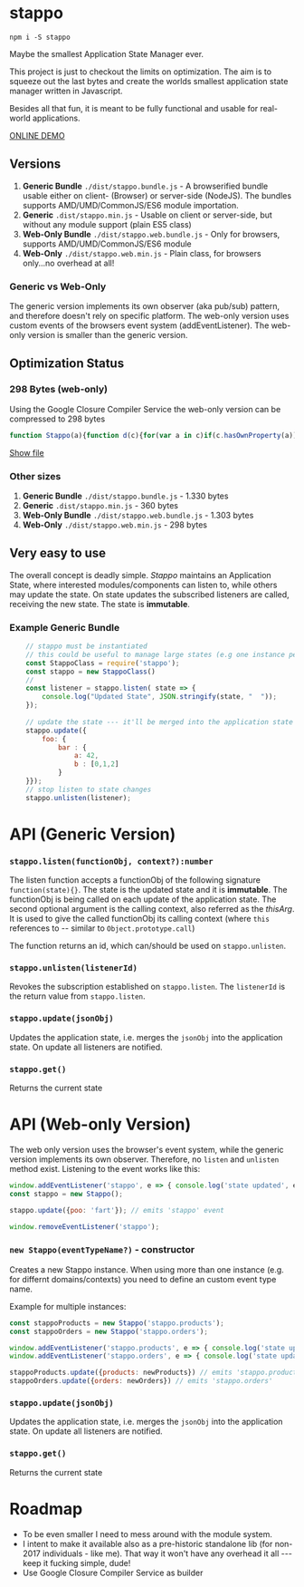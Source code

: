 # stappo

`npm i -S stappo`

Maybe the smallest Application State Manager ever.

This project is just to checkout the limits on optimization. The aim is to squeeze out the last bytes and create the worlds smallest
 application state manager written in Javascript.

Besides all that fun, it is meant to be fully functional and usable for real-world applications. 

[ONLINE DEMO](https://rawgit.com/ohager/stappo/master/demo/index.html)

## Versions

1. __Generic Bundle__ `./dist/stappo.bundle.js` - A browserified bundle usable either on client- (Browser) or server-side (NodeJS). The bundles supports AMD/UMD/CommonJS/ES6 module importation.
2. __Generic__ `.dist/stappo.min.js` - Usable on client or server-side, but without any module support (plain ES5 class)
3. __Web-Only Bundle__ `./dist/stappo.web.bundle.js` - Only for browsers, supports AMD/UMD/CommonJS/ES6 module  
4. __Web-Only__ `./dist/stappo.web.min.js` - Plain class, for browsers only...no overhead at all!    

### Generic vs Web-Only

The generic version implements its own observer (aka pub/sub) pattern, and therefore doesn't rely on specific platform.
The web-only version uses custom events of the browsers event system (addEventListener). The web-only version is smaller than the generic version.


## Optimization Status

### 298 Bytes (web-only)

Using the Google Closure Compiler Service the web-only version can be compressed to 298 bytes

```javascript
function Stappo(a){function d(c){for(var a in c)if(c.hasOwnProperty(a)){var b=c[a];"object"==typeof b&&d(b)}return Object.freeze(c)}a=void 0===a?"stappo":a;var b;this.update=function(c){b=d(Object.assign({},b,c));window.dispatchEvent(new CustomEvent(a,{detail:b}))};this.get=function(){return b}};
```
[Show file]() 

### Other sizes

1. __Generic Bundle__ `./dist/stappo.bundle.js` - 1.330 bytes
2. __Generic__ `.dist/stappo.min.js` - 360 bytes
3. __Web-Only Bundle__ `./dist/stappo.web.bundle.js` - 1.303 bytes  
4. __Web-Only__ `./dist/stappo.web.min.js` - 298 bytes    


## Very easy to use

The overall concept is deadly simple. _Stappo_ maintains an Application State, where interested modules/components 
 can listen to, while others may update the state. 
 On state updates the subscribed listeners are called, receiving the new state. The state is __immutable__.
 
### Example Generic Bundle

```javascript
	// stappo must be instantiated
	// this could be useful to manage large states (e.g one instance per domain) 
	const StappoClass = require('stappo');
	const stappo = new StappoClass()
	// 
	const listener = stappo.listen( state => {
		console.log("Updated State", JSON.stringify(state, "  "));
	});
	 
	// update the state --- it'll be merged into the application state
	stappo.update({ 
		foo: { 
			bar : { 
				a: 42, 
				b : [0,1,2]
			}
	}});
	// stop listen to state changes
	stappo.unlisten(listener);
```

# API (Generic Version)

### `stappo.listen(functionObj, context?):number`
 
The listen function accepts a functionObj of the following signature `function(state){}`. The state is the updated state and it is __immutable__.
The functionObj is being called on each update of the application state. The second optional argument is the calling context, also referred as the _thisArg_.
It is used to give the called functionObj its calling context (where `this` references to -- similar to `Object.prototype.call`)

The function returns an id, which can/should be used on `stappo.unlisten`.

### `stappo.unlisten(listenerId)`
 
Revokes the subscription established on `stappo.listen`. The `listenerId` is the return value from `stappo.listen`.

### `stappo.update(jsonObj)`
 
Updates the application state, i.e. merges the `jsonObj` into the application state. On update all listeners are notified.

### `stappo.get()`

Returns the current state

# API (Web-only Version)

The web only version uses the browser's event system, while the generic version implements its own observer.
Therefore, no `listen` and `unlisten` method exist. Listening to the event works like this:

```javascript
window.addEventListener('stappo', e => { console.log('state updated', e.detail)} )
const stappo = new Stappo();

stappo.update({poo: 'fart'}); // emits 'stappo' event

window.removeEventListener('stappo');
```

### `new Stappo(eventTypeName?)` - constructor  
  
Creates a new Stappo instance. When using more than one instance (e.g. for differnt domains/contexts) you need to define an custom event type name.
  
Example for multiple instances:
```javascript
const stappoProducts = new Stappo('stappo.products');
const stappoOrders = new Stappo('stappo.orders');

window.addEventListener('stappo.products', e => { console.log('state updated', e.detail)} )
window.addEventListener('stappo.orders', e => { console.log('state updated', e.detail)} )

stappoProducts.update({products: newProducts}) // emits 'stappo.products'
stappoOrders.update({orders: newOrders}) // emits 'stappo.orders'

```
  
### `stappo.update(jsonObj)`
  
Updates the application state, i.e. merges the `jsonObj` into the application state. On update all listeners are notified.
 
### `stappo.get()`
 
Returns the current state


# Roadmap

- To be even smaller I need to mess around with the module system.
- I intent to make it available also as a pre-historic standalone lib (for non-2017 individuals - like me). That way it won't have any overhead it all --- keep it fucking simple, dude!
- Use Google Closure Compiler Service as builder
